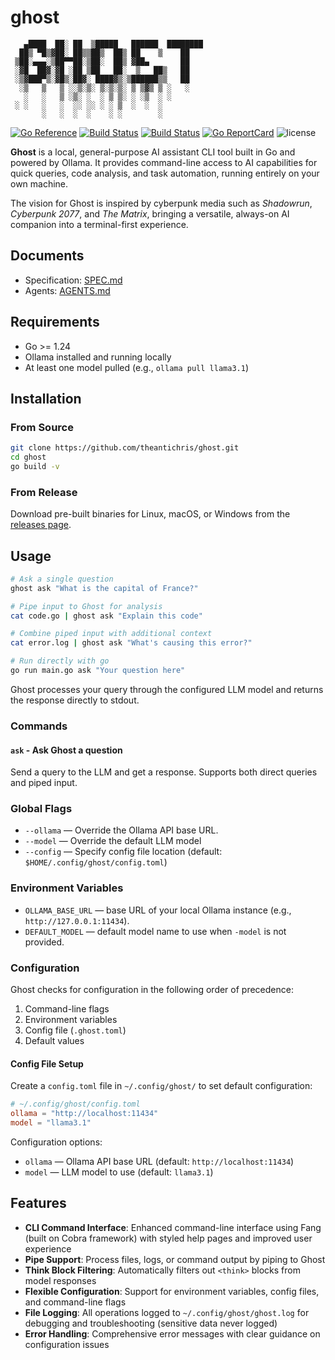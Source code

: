 # ghost

```text
   ▄████  ██░ ██  ▒█████   ██████  ████████
  ██▒ ▀█▒▓██░ ██▒▒██▒  ██▒ ██    ▒    ██
 ▒██░▄▄▄░▒██▀▀██░▒██░  ██▒ ▓██▄       ██
 ░▓█  ██▓░▓█ ░██ ▒██   ██░  ▒   ██▒   ██
 ░▒▓███▀▒░▓█▒░██▓░ ████▓▒░▒██████▒▒   ██
  ░▒   ▒   ▒ ░░▒░▒░ ▒░▒░▒░ ▒ ▒▓▒ ▒ ░   ░
   ░   ░   ▒ ░▒░ ░  ░ ▒ ▒░ ░ ░▒  ░ ░
 ░ ░   ░   ░  ░░ ░░ ░ ░ ▒  ░  ░  ░
       ░   ░  ░  ░    ░ ░        ░
```

[![Go Reference](https://pkg.go.dev/badge/github.com/theantichris/ghost.svg)](https://pkg.go.dev/github.com/theantichris/ghost)
[![Build Status](https://github.com/theantichris/ghost/actions/workflows/go.yml/badge.svg)](https://github.com/theantichris/ghost/actions)
[![Build Status](https://github.com/theantichris/ghost/actions/workflows/markdown.yml/badge.svg)](https://github.com/theantichris/ghost/actions)
[![Go ReportCard](https://goreportcard.com/badge/theantichris/ghost)](https://goreportcard.com/report/theantichris/ghost)
![license](https://img.shields.io/badge/license-MIT-informational?style=flat)

**Ghost** is a local, general-purpose AI assistant CLI tool built in Go and
powered by Ollama. It provides command-line access to AI capabilities for
quick queries, code analysis, and task automation, running entirely on your
own machine.

The vision for Ghost is inspired by cyberpunk media such as _Shadowrun_,
_Cyberpunk 2077_, and _The Matrix_, bringing a versatile, always-on AI
companion into a terminal-first experience.

## Documents

- Specification: [SPEC.md](SPEC.md)
- Agents: [AGENTS.md](AGENTS.md)

## Requirements

- Go >= 1.24
- Ollama installed and running locally
- At least one model pulled (e.g., `ollama pull llama3.1`)

## Installation

### From Source

```bash
git clone https://github.com/theantichris/ghost.git
cd ghost
go build -v
```

### From Release

Download pre-built binaries for Linux, macOS, or Windows from the [releases page](https://github.com/theantichris/ghost/releases).

## Usage

```bash
# Ask a single question
ghost ask "What is the capital of France?"

# Pipe input to Ghost for analysis
cat code.go | ghost ask "Explain this code"

# Combine piped input with additional context
cat error.log | ghost ask "What's causing this error?"

# Run directly with go
go run main.go ask "Your question here"
```

Ghost processes your query through the configured LLM model and returns the
response directly to stdout.

### Commands

#### `ask` - Ask Ghost a question

Send a query to the LLM and get a response. Supports both direct queries and
piped input.

### Global Flags

- `--ollama` — Override the Ollama API base URL.
- `--model` — Override the default LLM model
- `--config` — Specify config file location (default: `$HOME/.config/ghost/config.toml`)

### Environment Variables

- `OLLAMA_BASE_URL` — base URL of your local Ollama instance (e.g., `http://127.0.0.1:11434`).
- `DEFAULT_MODEL` — default model name to use when `-model` is not provided.

### Configuration

Ghost checks for configuration in the following order of precedence:

1. Command-line flags
2. Environment variables
3. Config file (`.ghost.toml`)
4. Default values

#### Config File Setup

Create a `config.toml` file in `~/.config/ghost/` to set default configuration:

```toml
# ~/.config/ghost/config.toml
ollama = "http://localhost:11434"
model = "llama3.1"
```

Configuration options:

- `ollama` — Ollama API base URL (default: `http://localhost:11434`)
- `model` — LLM model to use (default: `llama3.1`)

## Features

- **CLI Command Interface**: Enhanced command-line interface using Fang
  (built on Cobra framework) with styled help pages and improved user
  experience
- **Pipe Support**: Process files, logs, or command output by piping to Ghost
- **Think Block Filtering**: Automatically filters out `<think>` blocks from
  model responses
- **Flexible Configuration**: Support for environment variables, config
  files, and command-line flags
- **File Logging**: All operations logged to `~/.config/ghost/ghost.log` for debugging
  and troubleshooting (sensitive data never logged)
- **Error Handling**: Comprehensive error messages with clear guidance on
  configuration issues
